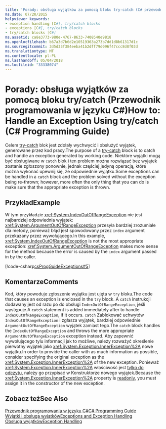 ```yaml
---
title: 'Porady: obsługa wyjątków za pomocą bloku try-catch (C# przewodnik programowania w języku)'
ms.date: 07/20/2015
helpviewer_keywords:
- exception handling [C#], try/catch blocks
- exceptions [C#], try/catch blocks
- try/catch blocks [C#]
ms.assetid: ca8e3773-980e-4767-8633-7408540e9818
ms.openlocfilehash: b67a3d7b6d2e10519363a273b7dd1d8b61317d1c
ms.sourcegitcommit: 3d5d33f384eeba41b2dff79d096f47ccc8d8f03d
ms.translationtype: MT
ms.contentlocale: pl-PL
ms.lasthandoff: 05/04/2018
ms.locfileid: "33338074"
---
```

# <a name="how-to-handle-an-exception-using-trycatch-c-programming-guide"></a><span data-ttu-id="d7f95-102">Porady: obsługa wyjątków za pomocą bloku try/catch (Przewodnik programowania w języku C#)</span><span class="sxs-lookup"><span data-stu-id="d7f95-102">How to: Handle an Exception Using try/catch (C# Programming Guide)</span></span>
<span data-ttu-id="d7f95-103">Celem [try-catch](../../../csharp/language-reference/keywords/try-catch.md) blok jest zdołały wychwycić i obsłużyć wyjątek, generowane przez kod pracy.</span><span class="sxs-lookup"><span data-stu-id="d7f95-103">The purpose of a [try-catch](../../../csharp/language-reference/keywords/try-catch.md) block is to catch and handle an exception generated by working code.</span></span> <span data-ttu-id="d7f95-104">Niektóre wyjątki mogą być obsługiwane w `catch` blok i ten problem można rozwiązać bez wyjątek zostanie zgłoszony ponownie, jednak częściej jedyną operacją, które można wykonać upewnij się, że odpowiednie wyjątku.</span><span class="sxs-lookup"><span data-stu-id="d7f95-104">Some exceptions can be handled in a `catch` block and the problem solved without the exception being re-thrown; however, more often the only thing that you can do is make sure that the appropriate exception is thrown.</span></span>  
  
## <a name="example"></a><span data-ttu-id="d7f95-105">Przykład</span><span class="sxs-lookup"><span data-stu-id="d7f95-105">Example</span></span>  
 <span data-ttu-id="d7f95-106">W tym przykładzie <xref:System.IndexOutOfRangeException> nie jest najbardziej odpowiednia wyjątek: <xref:System.ArgumentOutOfRangeException> przesyła bardziej zrozumiałe dla metody, ponieważ błąd jest spowodowany przez `index` argument przekazany przez wywołującego.</span><span class="sxs-lookup"><span data-stu-id="d7f95-106">In this example, <xref:System.IndexOutOfRangeException> is not the most appropriate exception: <xref:System.ArgumentOutOfRangeException> makes more sense for the method because the error is caused by the `index` argument passed in by the caller.</span></span>  
  
 [!code-csharp[csProgGuideExceptions#5](../../../csharp/programming-guide/exceptions/codesnippet/CSharp/how-to-handle-an-exception-using-try-catch_1.cs)]  
  
## <a name="comments"></a><span data-ttu-id="d7f95-107">Komentarze</span><span class="sxs-lookup"><span data-stu-id="d7f95-107">Comments</span></span>  
 <span data-ttu-id="d7f95-108">Kod, który powoduje zgłoszenie wyjątku jest ujęta w `try` bloku.</span><span class="sxs-lookup"><span data-stu-id="d7f95-108">The code that causes an exception is enclosed in the `try` block.</span></span> <span data-ttu-id="d7f95-109">A `catch` instrukcji dodawany jest od razu po do obsługi `IndexOutOfRangeException`, jeśli występuje.</span><span class="sxs-lookup"><span data-stu-id="d7f95-109">A `catch` statement is added immediately after to handle `IndexOutOfRangeException`, if it occurs.</span></span> <span data-ttu-id="d7f95-110">`catch` Zablokować uchwytów `IndexOutOfRangeException` i zgłasza wyjątek, bardziej odpowiednie `ArgumentOutOfRangeException` wyjątek zamiast tego.</span><span class="sxs-lookup"><span data-stu-id="d7f95-110">The `catch` block handles the `IndexOutOfRangeException` and throws the more appropriate `ArgumentOutOfRangeException` exception instead.</span></span> <span data-ttu-id="d7f95-111">Aby zapewnić wywołującego tylu informacji jak to możliwe, należy rozważyć określenie pierwotny wyjątek jako <xref:System.Exception.InnerException%2A> nowe wyjątku.</span><span class="sxs-lookup"><span data-stu-id="d7f95-111">In order to provide the caller with as much information as possible, consider specifying the original exception as the <xref:System.Exception.InnerException%2A> of the new exception.</span></span> <span data-ttu-id="d7f95-112">Ponieważ <xref:System.Exception.InnerException%2A> właściwość jest [tylko do odczytu](../../../csharp/language-reference/keywords/readonly.md), należy go przypisać w Konstruktorze nowego wyjątek.</span><span class="sxs-lookup"><span data-stu-id="d7f95-112">Because the <xref:System.Exception.InnerException%2A> property is [readonly](../../../csharp/language-reference/keywords/readonly.md), you must assign it in the constructor of the new exception.</span></span>  
  
## <a name="see-also"></a><span data-ttu-id="d7f95-113">Zobacz też</span><span class="sxs-lookup"><span data-stu-id="d7f95-113">See Also</span></span>  
 [<span data-ttu-id="d7f95-114">Przewodnik programowania w języku C#</span><span class="sxs-lookup"><span data-stu-id="d7f95-114">C# Programming Guide</span></span>](../../../csharp/programming-guide/index.md)  
 [<span data-ttu-id="d7f95-115">Wyjątki i obsługa wyjątków</span><span class="sxs-lookup"><span data-stu-id="d7f95-115">Exceptions and Exception Handling</span></span>](../../../csharp/programming-guide/exceptions/index.md)  
 [<span data-ttu-id="d7f95-116">Obsługa wyjątków</span><span class="sxs-lookup"><span data-stu-id="d7f95-116">Exception Handling</span></span>](../../../csharp/programming-guide/exceptions/exception-handling.md)
